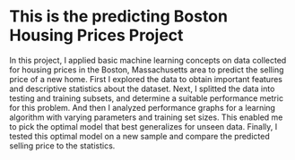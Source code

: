 # This is the predicting Boston Housing Prices Project

In this project, I applied basic machine learning concepts on data collected for housing prices in the Boston, Massachusetts area to predict the selling price of a new home. First I explored the data to obtain important features and descriptive statistics about the dataset. Next, I splitted the data into testing and training subsets, and determine a suitable performance metric for this problem. And then I analyzed performance graphs for a learning algorithm with varying parameters and training set sizes. This enabled me to pick the optimal model that best generalizes for unseen data. Finally, I tested this optimal model on a new sample and compare the predicted selling price to the statistics.

